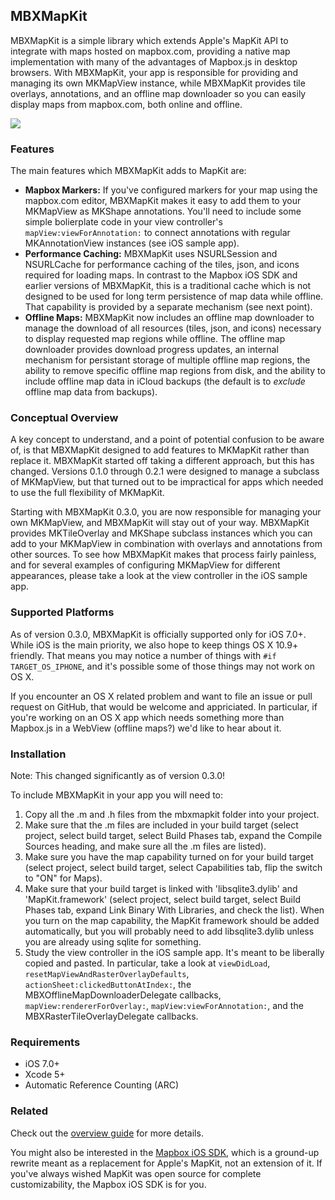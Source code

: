 MBXMapKit
---------

MBXMapKit is a simple library which extends Apple's MapKit API to integrate with maps hosted on mapbox.com, providing a native map implementation with many of the advantages of Mapbox.js in desktop browsers. With MBXMapKit, your app is responsible for providing and managing its own MKMapView instance, while MBXMapKit provides tile overlays, annotations, and an offline map downloader so you can easily display maps from mapbox.com, both online and offline.

[![](https://raw.github.com/mapbox/mbxmapkit/packaging/screenshot.png)]()

### Features

The main features which MBXMapKit adds to MapKit are:
 * **Mapbox Markers:** If you've configured markers for your map using the mapbox.com editor, MBXMapKit makes it easy to add them to your MKMapView as MKShape annotations. You'll need to include some simple bolierplate code in your view controller's `mapView:viewForAnnotation:` to connect annotations with regular MKAnnotationView instances (see iOS sample app).
 * **Performance Caching:** MBXMapKit uses NSURLSession and NSURLCache for performance caching of the tiles, json, and icons required for loading maps. In contrast to the Mapbox iOS SDK and earlier versions of MBXMapKit, this is a traditional cache which is not designed to be used for long term persistence of map data while offline. That capability is provided by a separate mechanism (see next point).
 * **Offline Maps:** MBXMapKit now includes an offline map downloader to manage the download of all resources (tiles, json, and icons) necessary to display requested map regions while offline. The offline map downloader provides download progress updates, an internal mechanism for persistant storage of multiple offline map regions, the ability to remove specific offline map regions from disk, and the ability to include offline map data in iCloud backups (the default is to *exclude* offline map data from backups). 


### Conceptual Overview

A key concept to understand, and a point of potential confusion to be aware of, is that MBXMapKit designed to add features to MKMapKit rather than replace it. MBXMapKit started off taking a different approach, but this has changed. Versions 0.1.0 through 0.2.1 were designed to manage a subclass of MKMapView, but that turned out to be impractical for apps which needed to use the full flexibility of MKMapKit.

Starting with MBXMapKit 0.3.0, you are now responsible for managing your own MKMapView, and MBXMapKit will stay out of your way. MBXMapKit provides MKTileOverlay and MKShape subclass instances which you can add to your MKMapView in combination with overlays and annotations from other sources. To see how MBXMapKit makes that process fairly painless, and for several examples of configuring MKMapView for different appearances, please take a look at the view controller in the iOS sample app.


### Supported Platforms

As of version 0.3.0, MBXMapKit is officially supported only for iOS 7.0+. While iOS is the main priority, we also hope to keep things OS X 10.9+ friendly. That means you may notice a number of things with `#if TARGET_OS_IPHONE`, and it's possible some of those things may not work on OS X.

If you encounter an OS X related problem and want to file an issue or pull request on GitHub, that would be welcome and appriciated. In particular, if you're working on an OS X app which needs something more than Mapbox.js in a WebView (offline maps?) we'd like to hear about it.


### Installation

Note: This changed significantly as of version 0.3.0!

To include MBXMapKit in your app you will need to:
 1. Copy all the .m and .h files from the mbxmapkit folder into your project.
 2. Make sure that the .m files are included in your build target (select project, select build target, select Build Phases tab, expand the Compile Sources heading, and make sure all the .m files are listed).
 3. Make sure you have the map capability turned on for your build target (select project, select build target, select Capabilities tab, flip the switch to "ON" for Maps).
 4. Make sure that your build target is linked with 'libsqlite3.dylib' and 'MapKit.framework' (select project, select build target, select Build Phases tab, expand Link Binary With Libraries, and check the list). When you turn on the map capability, the MapKit framework should be added automatically, but you will probably need to add libsqlite3.dylib unless you are already using sqlite for something.
 5. Study the view controller in the iOS sample app. It's meant to be liberally copied and pasted. In particular, take a look at `viewDidLoad`, `resetMapViewAndRasterOverlayDefaults`, `actionSheet:clickedButtonAtIndex:`, the MBXOfflineMapDownloaderDelegate callbacks, `mapView:rendererForOverlay:`, `mapView:viewForAnnotation:`, and the MBXRasterTileOverlayDelegate callbacks.


### Requirements

 * iOS 7.0+
 * Xcode 5+
 * Automatic Reference Counting (ARC)


### Related

Check out the [overview guide](http://mapbox.com/mbxmapkit/) for more details. 

You might also be interested in the [Mapbox iOS SDK](http://mapbox.com/mapbox-ios-sdk/), which is a ground-up rewrite meant as a replacement for Apple's MapKit, not an extension of it. If you've always wished MapKit was open source for complete customizability, the Mapbox iOS SDK is for you. 
